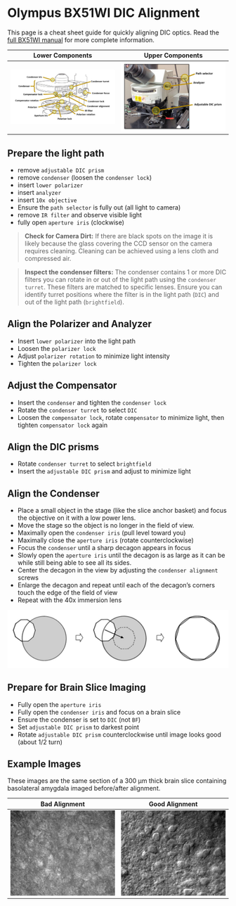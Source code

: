 # Olympus BX51WI DIC Alignment 

This page is a cheat sheet guide for quickly aligning DIC optics. Read the [full BX51WI manual](../../files/bx51-manual.pdf) for more complete information.

Lower Components|Upper Components
---|---
![](images/scope-parts-lower.jpg)|![](images/scope-parts-upper.jpg)

## Prepare the light path
  * remove `adjustable DIC prism`
  * remove `condenser` (loosen the `condenser lock`)
  * insert `lower polarizer`
  * insert `analyzer`
  * insert `10x objective`
  * Ensure the `path selector` is fully out (all light to camera)
  * remove `IR filter` and observe visible light
  * fully open `aperture iris` (clockwise)

> **Check for Camera Dirt:** If there are black spots on the image it is likely because the glass covering the CCD sensor on the camera requires cleaning. Cleaning can be achieved using a lens cloth and compressed air.

> **Inspect the condenser filters:** The condenser contains 1 or more DIC filters you can rotate in or out of the light path using the `condenser turret`. These filters are matched to specific lenses. Ensure you can identify turret positions where the filter is in the light path (`DIC`) and out of the light path (`brightfield`).

## Align the Polarizer and Analyzer
* Insert `lower polarizer` into the light path
* Loosen the `polarizer lock`
* Adjust `polarizer rotation` to minimize light intensity
* Tighten the `polarizer lock`

## Adjust the Compensator
* Insert the `condenser` and tighten the `condenser lock`
* Rotate the `condenser turret` to select `DIC`
* Loosen the `compensator lock`, rotate `compensator` to minimize light, then tighten `compensator lock` again

## Align the DIC prisms
* Rotate `condenser turret` to select `brightfield`
* Insert the `adjustable DIC prism` and adjust to minimize light

## Align the Condenser
* Place a small object in the stage (like the slice anchor basket) and focus the objective on it with a low power lens.
* Move the stage so the object is no longer in the field of view.
* Maximally open the `condenser iris` (pull level toward you)
* Maximally close the `aperture iris` (rotate counterclockwise)
* Focus the `condenser` until a sharp decagon appears in focus
* Slowly open the `aperture iris` until the decagon is as large as it can be while still being able to see all its sides.
* Center the decagon in the view by adjusting the `condenser alignment` screws
* Enlarge the decagon and repeat until each of the decagon’s corners touch the edge of the field of view
* Repeat with the 40x immersion lens

![](images/center-alignment.jpg)

## Prepare for Brain Slice Imaging
* Fully open the `aperture iris`
* Fully open the `condenser iris` and focus on a brain slice
* Ensure the condenser is set to `DIC` (not `BF`)
* Set `adjustable DIC prism` to darkest point
* Rotate `adjustable DIC prism` counterclockwise until image looks good (about 1/2 turn)

## Example Images

These images are the same section of a 300 µm thick brain slice containing basolateral amygdala imaged before/after alignment.

Bad Alignment | Good Alignment
---|---
![](images/alignment-bad.jpg)|![](images/alignment-good.jpg)

